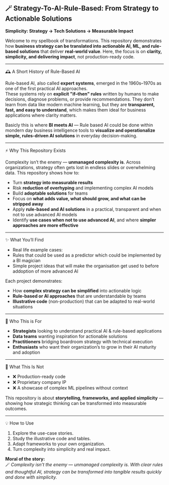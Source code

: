 ## 🪄 Strategy-To-AI-Rule-Based: From Strategy to Actionable Solutions

**Simplicity: Strategy → Tech Solutions → Measurable Impact**  

Welcome to my spellbook of transformations. This repository demonstrates how **business strategy can be translated into actionable AI, ML, and rule-based solutions** that deliver **real-world value**. Here, the focus is on **clarity, simplicity, and delivering impact**, not production-ready code.

---

🕰️ A Short History of Rule-Based AI

Rule-based AI, also called **expert systems**, emerged in the 1960s–1970s as one of the first practical AI approaches.  
These systems rely on **explicit "if–then" rules** written by humans to make decisions, diagnose problems, or provide recommendations. They don’t learn from data like modern machine learning, but they are **transparent, fast, and easy to understand**, which makes them ideal for business applications where clarity matters.

Basicly this is where **BI meets AI** — Rule based AI could be done within mondern day business intelligence tools to **visualize and operationalize simple, rules-driven AI solutions** in everyday decision-making.

---

⚡ Why This Repository Exists

Complexity isn’t the enemy — **unmanaged complexity is**. Across organizations, strategy often gets lost in endless slides or overwhelming data. This repository shows how to:
- Turn **strategy into measurable results**
- Risk **reduction of overhyping** and implementing complex AI models
- Build **adoptable solutions** for teams  
- Focus on **what adds value, what should grow, and what can be stripped away**
- Apply **rule-based and AI solutions** in a practical, transparent and when not to use advanced AI models
- Identify **use cases when not to use advanced AI**, and where **simpler approaches are more effective**

---

✨ What You’ll Find
- Real life example cases:  
- Rules that could be used as a predictor which could be implemented by a BI magician
- Simple project ideas that will make the organisation get used to before addoption of more advanced AI

Each project demonstrates:
- How **complex strategy can be simplified** into actionable logic
- **Rule-based or AI approaches** that are understandable by teams
- **Illustrative code** (non-production) that can be adapted to real-world situations

---

🧭 Who This is For
- **Strategists** looking to understand practical AI & rule-based applications
- **Data teams** wanting inspiration for actionable solutions
- **Practitioners** bridging boardroom strategy with technical execution
- **Enthusiasts** who want their organization’s to grow in their AI maturity and adoption

---

🚫 What This Is Not
- ❌ Production-ready code
- ❌ Proprietary company IP
- ❌ A showcase of complex ML pipelines without context

This repository is about **storytelling, frameworks, and applied simplicity** — showing how strategic thinking can be transformed into measurable outcomes.  

---

💡 How to Use
1. Explore the use-case stories.  
2. Study the illustrative code and tables.  
3. Adapt frameworks to your own organization.  
4. Turn complexity into simplicity and real impact.  

**Moral of the story:**  
🪄 *Complexity isn’t the enemy — unmanaged complexity is. With clear rules and thoughtful AI, strategy can be transformed into tangible results quickly and done with simplicity.*
